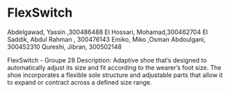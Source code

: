 # FlexSwitch

Abdelgawad, Yassin ,300486488
El Hossari, Mohamad,300462704
El Saddik, Abdul Rahman , 300476143
Emiko, Miko
,Osman Abdoulgani, 300452310
Qureshi, Jibran, 300502148

FlexSwitch - Groupe 28
Description: Adaptive shoe that’s designed to automatically adjust its size and fit according to the wearer’s foot size. The shoe incorporates a flexible sole structure and adjustable parts that allow it to expand or contract across a defined size range. 
